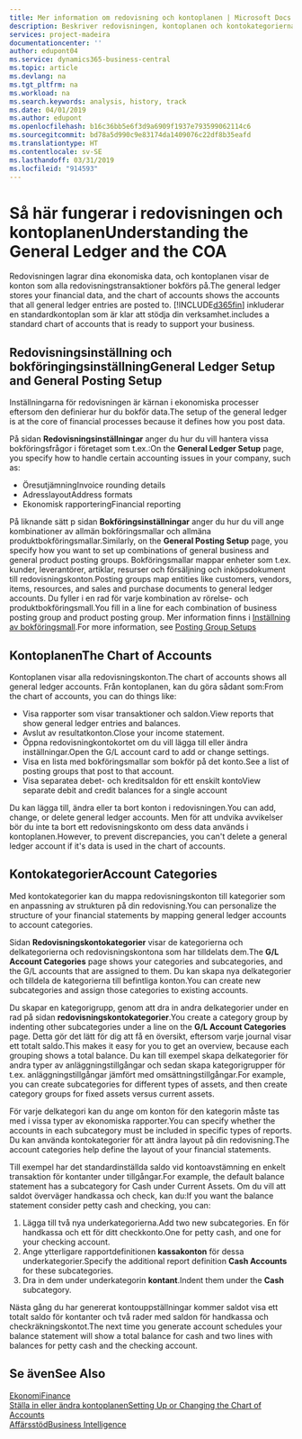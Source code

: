 ```yaml
---
title: Mer information om redovisning och kontoplanen | Microsoft Docs
description: Beskriver redovisningen, kontoplanen och kontokategorierna.
services: project-madeira
documentationcenter: ''
author: edupont04
ms.service: dynamics365-business-central
ms.topic: article
ms.devlang: na
ms.tgt_pltfrm: na
ms.workload: na
ms.search.keywords: analysis, history, track
ms.date: 04/01/2019
ms.author: edupont
ms.openlocfilehash: b16c36bb5e6f3d9a6909f1937e793599062114c6
ms.sourcegitcommit: bd78a5d990c9e83174da1409076c22df8b35eafd
ms.translationtype: HT
ms.contentlocale: sv-SE
ms.lasthandoff: 03/31/2019
ms.locfileid: "914593"
---
```

# <a name="understanding-the-general-ledger-and-the-coa"></a><span data-ttu-id="341c5-103">Så här fungerar i redovisningen och kontoplanen</span><span class="sxs-lookup"><span data-stu-id="341c5-103">Understanding the General Ledger and the COA</span></span>
<span data-ttu-id="341c5-104">Redovisningen lagrar dina ekonomiska data, och kontoplanen visar de konton som alla redovisningstransaktioner bokförs på.</span><span class="sxs-lookup"><span data-stu-id="341c5-104">The general ledger stores your financial data, and the chart of accounts shows the accounts that all general ledger entries are posted to.</span></span> [!INCLUDE[d365fin](includes/d365fin_md.md)] <span data-ttu-id="341c5-105">inkluderar en standardkontoplan som är klar att stödja din verksamhet.</span><span class="sxs-lookup"><span data-stu-id="341c5-105">includes a standard chart of accounts that is ready to support your business.</span></span>

## <a name="general-ledger-setup-and-general-posting-setup"></a><span data-ttu-id="341c5-106">Redovisningsinställning och bokföringingsinställning</span><span class="sxs-lookup"><span data-stu-id="341c5-106">General Ledger Setup and General Posting Setup</span></span>
<span data-ttu-id="341c5-107">Inställningarna för redovisningen är kärnan i ekonomiska processer eftersom den definierar hur du bokför data.</span><span class="sxs-lookup"><span data-stu-id="341c5-107">The setup of the general ledger is at the core of financial processes because it defines how you post data.</span></span>  

<span data-ttu-id="341c5-108">På sidan **Redovisningsinställningar** anger du hur du vill hantera vissa bokföringsfrågor i företaget som t.ex.:</span><span class="sxs-lookup"><span data-stu-id="341c5-108">On the **General Ledger Setup** page, you specify how to handle certain accounting issues in your company, such as:</span></span>  

* <span data-ttu-id="341c5-109">Öresutjämning</span><span class="sxs-lookup"><span data-stu-id="341c5-109">Invoice rounding details</span></span>  
* <span data-ttu-id="341c5-110">Adresslayout</span><span class="sxs-lookup"><span data-stu-id="341c5-110">Address formats</span></span>  
* <span data-ttu-id="341c5-111">Ekonomisk rapportering</span><span class="sxs-lookup"><span data-stu-id="341c5-111">Financial reporting</span></span>  

<span data-ttu-id="341c5-112">På liknande sätt p sidan **Bokföringsinställningar** anger du hur du vill ange kombinationer av allmän bokföringsmallar och allmäna produktbokföringsmallar.</span><span class="sxs-lookup"><span data-stu-id="341c5-112">Similarly, on the **General Posting Setup** page, you specify how you want to set up combinations of general business and general product posting groups.</span></span> <span data-ttu-id="341c5-113">Bokföringsmallar mappar enheter som t.ex. kunder, leverantörer, artiklar, resurser och försäljning och inköpsdokument till redovisningskonton.</span><span class="sxs-lookup"><span data-stu-id="341c5-113">Posting groups map entities like customers, vendors, items, resources, and sales and purchase documents to general ledger accounts.</span></span> <span data-ttu-id="341c5-114">Du fyller i en rad för varje kombination av rörelse- och produktbokföringsmall.</span><span class="sxs-lookup"><span data-stu-id="341c5-114">You fill in a line for each combination of business posting group and product posting group.</span></span> <span data-ttu-id="341c5-115">Mer information finns i [Inställning av bokföringsmall](finance-posting-groups.md).</span><span class="sxs-lookup"><span data-stu-id="341c5-115">For more information, see [Posting Group Setups](finance-posting-groups.md)</span></span>  

## <a name="the-chart-of-accounts"></a><span data-ttu-id="341c5-116">Kontoplanen</span><span class="sxs-lookup"><span data-stu-id="341c5-116">The Chart of Accounts</span></span>
<span data-ttu-id="341c5-117">Kontoplanen visar alla redovisningskonton.</span><span class="sxs-lookup"><span data-stu-id="341c5-117">The chart of accounts shows all general ledger accounts.</span></span> <span data-ttu-id="341c5-118">Från kontoplanen, kan du göra sådant som:</span><span class="sxs-lookup"><span data-stu-id="341c5-118">From the chart of accounts, you can do things like:</span></span>  

* <span data-ttu-id="341c5-119">Visa rapporter som visar transaktioner och saldon.</span><span class="sxs-lookup"><span data-stu-id="341c5-119">View reports that show general ledger entries and balances.</span></span>  
* <span data-ttu-id="341c5-120">Avslut av resultatkonton.</span><span class="sxs-lookup"><span data-stu-id="341c5-120">Close your income statement.</span></span>  
* <span data-ttu-id="341c5-121">Öppna redovisningkontokortet om du vill lägga till eller ändra inställningar.</span><span class="sxs-lookup"><span data-stu-id="341c5-121">Open the G/L account card to add or change settings.</span></span>  
* <span data-ttu-id="341c5-122">Visa en lista med bokföringsmallar som bokför på det konto.</span><span class="sxs-lookup"><span data-stu-id="341c5-122">See a list of posting groups that post to that account.</span></span>
* <span data-ttu-id="341c5-123">Visa separatea debet- och kreditsaldon för ett enskilt konto</span><span class="sxs-lookup"><span data-stu-id="341c5-123">View separate debit and credit balances for a single account</span></span>  

<span data-ttu-id="341c5-124">Du kan lägga till, ändra eller ta bort konton i redovisningen.</span><span class="sxs-lookup"><span data-stu-id="341c5-124">You can add, change, or delete general ledger accounts.</span></span> <span data-ttu-id="341c5-125">Men för att undvika avvikelser bör du inte ta bort ett redovisningskonto om dess data används i kontoplanen.</span><span class="sxs-lookup"><span data-stu-id="341c5-125">However, to prevent discrepancies, you can't delete a general ledger account if it's data is used in the chart of accounts.</span></span>  

## <a name="account-categories"></a><span data-ttu-id="341c5-126">Kontokategorier</span><span class="sxs-lookup"><span data-stu-id="341c5-126">Account Categories</span></span>
<span data-ttu-id="341c5-127">Med kontokategorier kan du mappa redovisningskonton till kategorier som en anpassning av strukturen på din redovisning.</span><span class="sxs-lookup"><span data-stu-id="341c5-127">You can personalize the structure of your financial statements by mapping general ledger accounts to account categories.</span></span>  

<span data-ttu-id="341c5-128">Sidan **Redovisningskontokategorier** visar de kategorierna och delkategorierna och redovisningskontona som har tilldelats dem.</span><span class="sxs-lookup"><span data-stu-id="341c5-128">The **G/L Account Categories** page shows your categories and subcategories, and the G/L accounts that are assigned to them.</span></span> <span data-ttu-id="341c5-129">Du kan skapa nya delkategorier och tilldela de kategorierna till befintliga konton.</span><span class="sxs-lookup"><span data-stu-id="341c5-129">You can create new subcategories and assign those categories to existing accounts.</span></span>  

<span data-ttu-id="341c5-130">Du skapar en kategorigrupp, genom att dra in andra delkategorier under en rad på sidan **redovisningskontokategorier**.</span><span class="sxs-lookup"><span data-stu-id="341c5-130">You create a category group by indenting other subcategories under a line on the **G/L Account Categories** page.</span></span> <span data-ttu-id="341c5-131">Detta gör det lätt för dig att få en översikt, eftersom varje journal visar ett totalt saldo.</span><span class="sxs-lookup"><span data-stu-id="341c5-131">This makes it easy for you to get an overview, because each grouping shows a total balance.</span></span> <span data-ttu-id="341c5-132">Du kan till exempel skapa delkategorier för andra typer av anläggningstillgångar och sedan skapa kategorigrupper för t.ex. anläggningstillgångar jämfört med omsättningstillgångar.</span><span class="sxs-lookup"><span data-stu-id="341c5-132">For example, you can create subcategories for different types of assets, and then create category groups for fixed assets versus current assets.</span></span>  

<span data-ttu-id="341c5-133">För varje delkategori kan du ange om konton för den kategorin måste tas med i vissa typer av ekonomiska rapporter.</span><span class="sxs-lookup"><span data-stu-id="341c5-133">You can specify whether the accounts in each subcategory must be included in specific types of reports.</span></span> <span data-ttu-id="341c5-134">Du kan använda kontokategorier för att ändra layout på din redovisning.</span><span class="sxs-lookup"><span data-stu-id="341c5-134">The account categories help define the layout of your financial statements.</span></span>  

<span data-ttu-id="341c5-135">Till exempel har det standardinställda saldo vid kontoavstämning en enkelt transaktion för kontanter under tillgångar.</span><span class="sxs-lookup"><span data-stu-id="341c5-135">For example, the default balance statement has a subcategory for Cash under Current Assets.</span></span> <span data-ttu-id="341c5-136">Om du vill att saldot överväger handkassa och check, kan du:</span><span class="sxs-lookup"><span data-stu-id="341c5-136">If you want the balance statement consider petty cash and checking, you can:</span></span>  

1. <span data-ttu-id="341c5-137">Lägga till två nya underkategorierna.</span><span class="sxs-lookup"><span data-stu-id="341c5-137">Add two new subcategories.</span></span> <span data-ttu-id="341c5-138">En för handkassa och ett för ditt checkkonto.</span><span class="sxs-lookup"><span data-stu-id="341c5-138">One for petty cash, and one for your checking account.</span></span>  
2. <span data-ttu-id="341c5-139">Ange ytterligare rapportdefinitionen **kassakonton** för dessa underkategorier.</span><span class="sxs-lookup"><span data-stu-id="341c5-139">Specify the additional report definition **Cash Accounts** for these subcategories.</span></span>  
3. <span data-ttu-id="341c5-140">Dra in dem under underkategorin **kontant**.</span><span class="sxs-lookup"><span data-stu-id="341c5-140">Indent them under the **Cash** subcategory.</span></span>  

<span data-ttu-id="341c5-141">Nästa gång du har genererat kontouppställningar kommer saldot visa ett totalt saldo för kontanter och två rader med saldon för handkassa och checkräkningskontot.</span><span class="sxs-lookup"><span data-stu-id="341c5-141">The next time you generate account schedules your balance statement will show a total balance for cash and two lines with balances for petty cash and the checking account.</span></span>  

## <a name="see-also"></a><span data-ttu-id="341c5-142">Se även</span><span class="sxs-lookup"><span data-stu-id="341c5-142">See Also</span></span>
[<span data-ttu-id="341c5-143">Ekonomi</span><span class="sxs-lookup"><span data-stu-id="341c5-143">Finance</span></span>](finance.md)  
[<span data-ttu-id="341c5-144">Ställa in eller ändra kontoplanen</span><span class="sxs-lookup"><span data-stu-id="341c5-144">Setting Up or Changing the Chart of Accounts</span></span>](finance-setup-chart-accounts.md)  
[<span data-ttu-id="341c5-145">Affärsstöd</span><span class="sxs-lookup"><span data-stu-id="341c5-145">Business Intelligence</span></span>](bi.md)  
